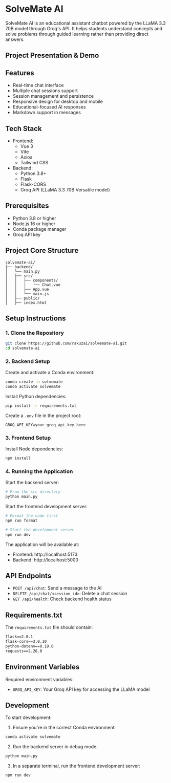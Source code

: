 # SolveMate AI

SolveMate AI is an educational assistant chatbot powered by the LLaMA 3.3 70B model through Groq's API. It helps students understand concepts and solve problems through guided learning rather than providing direct answers.

## Project Presentation & Demo


## Features

- Real-time chat interface
- Multiple chat sessions support
- Session management and persistence
- Responsive design for desktop and mobile
- Educational-focused AI responses
- Markdown support in messages

## Tech Stack

- Frontend:
  - Vue 3
  - Vite
  - Axios
  - Tailwind CSS
- Backend:
  - Python 3.8+
  - Flask
  - Flask-CORS
  - Groq API (LLaMA 3.3 70B Versatile model)

## Prerequisites

- Python 3.8 or higher
- Node.js 16 or higher
- Conda package manager
- Groq API key

## Project Core Structure

```
solvemate-ai/
├── backend/
│   └── main.py
│   ├── src/
│   │   ├── components/
│   │   │   └── Chat.vue
│   │   ├── App.vue
│   │   └── main.js
│   ├── public/
│   ├── index.html
```

## Setup Instructions

### 1. Clone the Repository

```bash
git clone https://github.com/rakuzai/solvemate-ai.git
cd solvemate-ai
```

### 2. Backend Setup

Create and activate a Conda environment:

```bash
conda create -n solvemate
conda activate solvemate
```

Install Python dependencies:

```bash
pip install -r requirements.txt
```

Create a `.env` file in the project root:

```env
GROQ_API_KEY=your_groq_api_key_here
```

### 3. Frontend Setup

Install Node dependencies:

```bash
npm install
```

### 4. Running the Application

Start the backend server:

```bash
# From the src directory
python main.py
```

Start the frontend development server:

```bash
# Format the code first
npm run format

# Start the development server
npm run dev
```

The application will be available at:
- Frontend: http://localhost:5173
- Backend: http://localhost:5000

## API Endpoints

- `POST /api/chat`: Send a message to the AI
- `DELETE /api/chat/<session_id>`: Delete a chat session
- `GET /api/health`: Check backend health status

## Requirements.txt

The `requirements.txt` file should contain:

```txt
flask==2.0.1
flask-cors==3.0.10
python-dotenv==0.19.0
requests==2.26.0
```

## Environment Variables

Required environment variables:

- `GROQ_API_KEY`: Your Groq API key for accessing the LLaMA model

## Development

To start development:

1. Ensure you're in the correct Conda environment:
```bash
conda activate solvemate
```

2. Run the backend server in debug mode:
```bash
python main.py
```

3. In a separate terminal, run the frontend development server:
```bash
npm run dev
```
